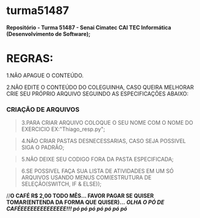 # turma51487
**Repositório - Turma 51487 - Senai Cimatec CAI TEC Informática (Desenvolvimento de Software);**

# REGRAS:
1.NÃO APAGUE O CONTEÚDO.

2.NÃO EDITE O CONTEÚDO DO COLEGUINHA, CASO QUEIRA MELHORAR CRIE SEU PRÓPRIO ARQUIVO SEGUINDO AS ESPECIFICAÇÕES ABAIXO:

### CRIAÇÃO DE ARQUIVOS
> 3.PARA CRIAR ARQUIVO COLOQUE O SEU NOME COM O NOME DO EXERCICIO EX:"Thiago_resp.py";

> 4.NÃO CRIAR PASTAS DESNECESSARIAS, CASO SEJA POSSIVEL SIGA O PADRÃO;

> 5.NÃO DEIXE SEU CODIGO FORA DA PASTA ESPECIFICADA;

> 6.SE POSSIVEL FAÇA SUA LISTA DE ATIVIDADES EM UM SÓ ARQUIVOS USANDO MENUS COM(ESTRUTURA DE SELEÇÃO(SWITCH, IF & ELSE));



//**O CAFÉ R$ 2,00 TODO MÊS... FAVOR PAGAR SE QUISER TOMAR(ENTENDA DA FORMA QUE QUISER)...**
***OLHA O PÓ DE CAFÉEEEEEEEEEEEEEE!!! pó pó pó pó pó pó pó***

